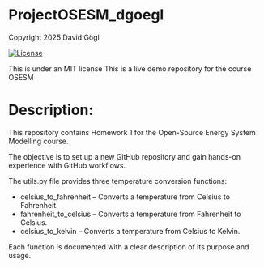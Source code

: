 # ProjectOSESM_dgoegl

Copyright 2025 David Gögl

[![License](https://img.shields.io/badge/License-Apache_2.0-blue.svg)](https://opensource.org/licenses/Apache-2.0)

This is under an MIT license
This is a live demo repository for the course OSESM

# Description:

This repository contains Homework 1 for the Open-Source Energy System Modelling course.

The objective is to set up a new GitHub repository and gain hands-on experience with GitHub workflows.

The utils.py file provides three temperature conversion functions:

- celsius_to_fahrenheit – Converts a temperature from Celsius to Fahrenheit.
- fahrenheit_to_celsius – Converts a temperature from Fahrenheit to Celsius.
- celsius_to_kelvin – Converts a temperature from Celsius to Kelvin.

Each function is documented with a clear description of its purpose and usage.
